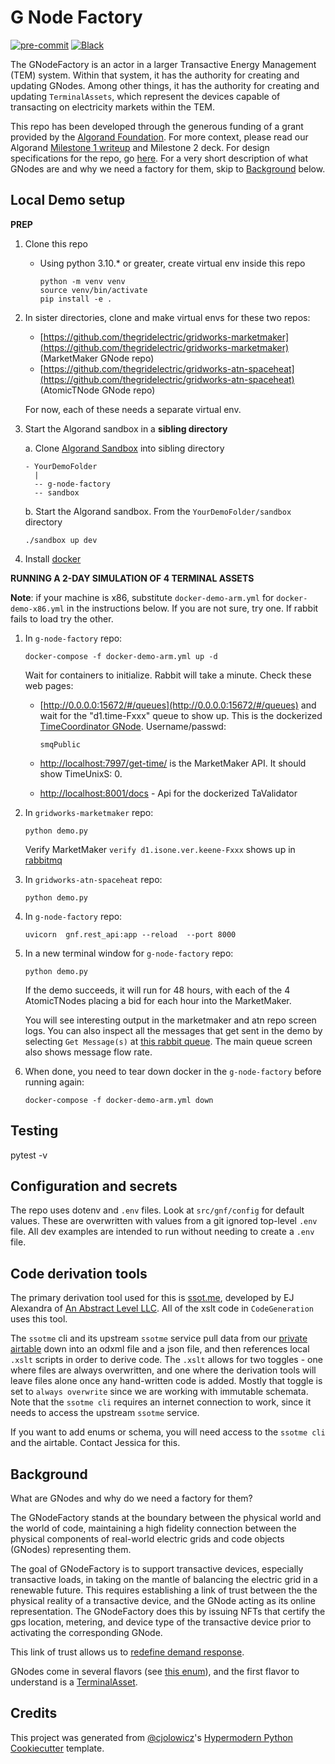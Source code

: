 # G Node Factory

[![pre-commit](https://img.shields.io/badge/pre--commit-enabled-brightgreen?logo=pre-commit&logoColor=white)][pre-commit]
[![Black](https://img.shields.io/badge/code%20style-black-000000.svg)][black]

[pre-commit]: https://github.com/pre-commit/pre-commit
[black]: https://github.com/psf/black

The GNodeFactory is an actor in a larger Transactive Energy Management (TEM) system. Within that system, it has the authority for creating and updating GNodes. Among other things, it has the authority for creating and updating `TerminalAssets`, which represent the devices capable of transacting on electricity markets within the TEM.

This repo has been developed through the generous funding of a grant provided by the [Algorand Foundation](https://www.algorand.foundation/). For more context, please read our Algorand [Milestone 1 writeup](docs/wiki/milestone-1.md) and Milestone 2 deck. For design specifications for the repo, go [here](docs/wiki/design-specifications.md). For a very short description of what GNodes are and why we need a factory for them, skip to [Background](#Background) below.

## Local Demo setup

**PREP**

1. Clone this repo

   - Using python 3.10.\* or greater, create virtual env inside this repo

     ```
     python -m venv venv
     source venv/bin/activate
     pip install -e .
     ```

2. In sister directories, clone and make virtual envs for these two repos:

   - [https://github.com/thegridelectric/gridworks-marketmaker](https://github.com/thegridelectric/gridworks-marketmaker) (MarketMaker GNode repo)
   - [https://github.com/thegridelectric/gridworks-atn-spaceheat](https://github.com/thegridelectric/gridworks-atn-spaceheat) (AtomicTNode GNode repo)

   For now, each of these needs a separate virtual env.

3. Start the Algorand sandbox in a **sibling directory**

   a. Clone [Algorand Sandbox](https://github.com/algorand/sandbox) into sibling directory

   ```
   - YourDemoFolder
     |
     -- g-node-factory
     -- sandbox
   ```

   b. Start the Algorand sandbox. From the `YourDemoFolder/sandbox` directory

   ```
   ./sandbox up dev
   ```

4. Install [docker](https://docs.docker.com/get-docker/)

**RUNNING A 2-DAY SIMULATION OF 4 TERMINAL ASSETS**

**Note**: if your machine is x86, substitute `docker-demo-arm.yml` for `docker-demo-x86.yml` in the instructions below. If you are not sure, try one. If rabbit fails to load try the other.

1. In `g-node-factory` repo:

   ```
   docker-compose -f docker-demo-arm.yml up -d
   ```

   Wait for containers to initialize. Rabbit will take a minute. Check these web pages:

   - [http://0.0.0.0:15672/#/queues](http://0.0.0.0:15672/#/queues) and wait for the "d1.time-Fxxx" queue to show up. This is the dockerized [TimeCoordinator GNode](https://github.com/thegridelectric/gridworks-timecoordinator). Username/passwd:

     ```
     smqPublic
     ```

   - [http://localhost:7997/get-time/](http://localhost:7997/get-time/) is the MarketMaker API. It should show TimeUnixS: 0.

   - [http://localhost:8001/docs](http://localhost:8001/docs) - Api for the dockerized TaValidator

2. In `gridworks-marketmaker` repo:

   ```
   python demo.py
   ```

   Verify MarketMaker `verify d1.isone.ver.keene-Fxxx` shows up in [rabbitmq](http://0.0.0.0:15672/#/queues)

3. In `gridworks-atn-spaceheat` repo:

   ```
   python demo.py
   ```

4. In `g-node-factory` repo:

   ```
   uvicorn  gnf.rest_api:app --reload  --port 8000
   ```

5. In a new terminal window for `g-node-factory` repo:

   ```
   python demo.py
   ```

   If the demo succeeds, it will run for 48 hours, with each of the 4 AtomicTNodes placing a bid for each hour into the MarketMaker.

   You will see interesting output in the marketmaker and atn repo screen logs. You can also inspect all the messages that get sent in the demo by selecting `Get Message(s)` at [this rabbit queue](http://0.0.0.0:15672/#/queues/d1__1/dummy_ear_q). The main queue screen also shows message flow rate.

6. When done, you need to tear down docker in the `g-node-factory` before running again:

   ```
   docker-compose -f docker-demo-arm.yml down
   ```

## Testing

pytest -v

## Configuration and secrets

The repo uses dotenv and `.env` files. Look at `src/gnf/config` for default values. These are overwritten with values from a
git ignored top-level `.env` file. All dev examples are intended to run without needing to create
a `.env` file.

## Code derivation tools

The primary derivation tool used for this is [ssot.me](https://explore.ssot.me/app/#!/home), developed by EJ Alexandra of [An Abstract Level LLC](https://effortlessapi.com/pages/effortlessapi/blog). All of the xslt code in `CodeGeneration` uses this tool.

The `ssotme` cli and its upstream `ssotme` service pull data from our [private airtable](https://airtable.com/appgibWM6WZW20bBx/tblRducbzl15OWmwv/viwIvHvZcrMELIP3x?blocks=hide) down into an odxml file and a json file, and then references local `.xslt` scripts in order to derive code. The `.xslt` allows for two toggles - one where files are always overwritten, and one where the derivation tools will leave files alone once any hand-written code is added. Mostly that toggle is set to `always overwrite` since we are working with immutable schemata. Note that the `ssotme cli` requires an internet connection to work, since it needs to access the upstream `ssotme` service.

If you want to add enums or schema, you will need access to the `ssotme cli` and the airtable. Contact Jessica for this.

## Background

What are GNodes and why do we need a factory for them?

The GNodeFactory stands at the boundary between the physical world and the world of code, maintaining a high fidelity connection between the physical components of real-world electric grids and code objects (GNodes) representing them.

The goal of GNodeFactory is to support transactive devices, especially transactive loads, in taking on the mantle of balancing the electric grid in a renewable future. This requires establishing a link of trust between the the physical reality of a transactive device, and the GNode acting as its online representation. The GNodeFactory does this by issuing NFTs that certify the gps location, metering, and device type of the transactive device prior to activating the corresponding GNode.

This link of trust allows us to [redefine demand response](docs/wiki/redefining-demand-response.md).

GNodes come in several flavors (see [this enum](src/gnf/enums/core_g_node_role.py)), and the first flavor to understand is a [TerminalAsset](docs/wiki/terminal-asset.md).

## Credits

This project was generated from [@cjolowicz]'s [Hypermodern Python Cookiecutter] template.

[@cjolowicz]: https://github.com/cjolowicz
[pypi]: https://pypi.org/
[hypermodern python cookiecutter]: https://github.com/cjolowicz/cookiecutter-hypermodern-python
[file an issue]: https://github.com/thegridelectric/g-node-factory/issues
[pip]: https://pip.pypa.io/

<!-- github-only -->

[license]: https://github.com/thegridelectric/g-node-factory/blob/main/LICENSE
[contributor guide]: https://github.com/thegridelectric/g-node-factory/blob/main/CONTRIBUTING.md
[command-line reference]: https://g-node-factory.readthedocs.io/en/latest/usage.html
